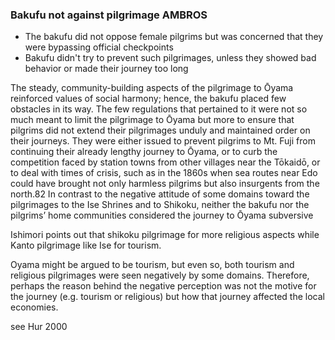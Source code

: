 ### Bakufu not against pilgrimage AMBROS
- The bakufu did not oppose female pilgrims but was concerned that they were bypassing official checkpoints 
- Bakufu didn't try to prevent such pilgrimages,  unless they showed bad behavior or made their journey too long

The steady, community-building aspects of the pilgrimage to Ōyama reinforced values of social harmony; hence, the bakufu placed few obstacles in its way. The few regulations that pertained to it were not so much meant to limit the pilgrimage to Ōyama but more to ensure that pilgrims did not extend their pilgrimages unduly and maintained order on their journeys. They were either issued to prevent pilgrims to Mt. Fuji from continuing their already lengthy journey to Ōyama, or to curb the competition faced by station towns from other villages near the Tōkaidō, or to deal with times of crisis, such as in the 1860s when sea routes near Edo could have brought not only harmless pilgrims but also insurgents from the north.82 In contrast to the negative attitude of some domains toward the pilgrimages to the Ise Shrines and to Shikoku, neither the bakufu nor the pilgrims’ home communities considered the journey to Ōyama subversive

Ishimori points out that shikoku pilgrimage for more religious aspects while Kanto pilgrimage like Ise for tourism. 

Oyama might be argued to be tourism, but even so, both tourism and religious pilgrimages were seen negatively by some domains. 
Therefore, perhaps the reason behind the negative perception was not the motive for the journey (e.g. tourism or religious) but how that journey affected the local economies. 


see Hur 2000